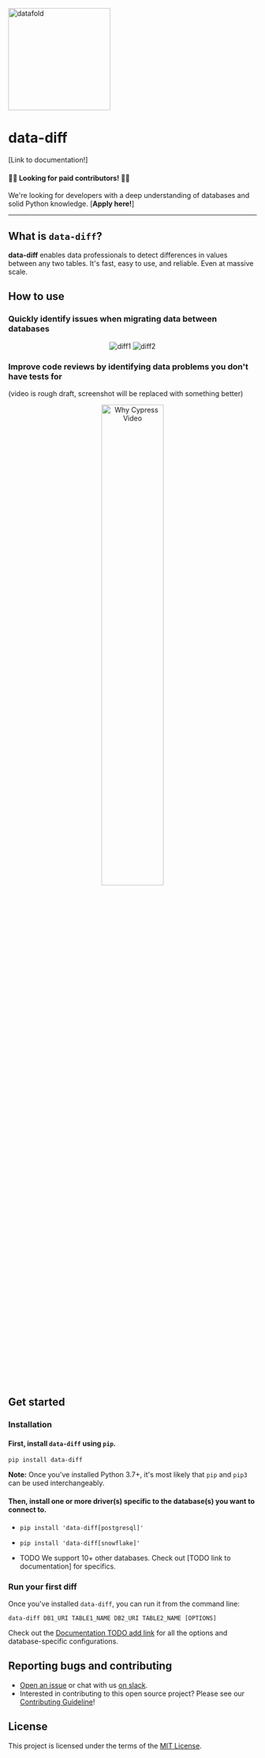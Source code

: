<img width="207" alt="datafold" src="https://user-images.githubusercontent.com/1799931/195919667-b2b037a1-34d5-4bf3-a32f-0ac357b5a7da.png">

# **data-diff**

[Link to documentation!]

#### 💸💸 **Looking for paid contributors!** 💸💸
We're looking for developers with a deep understanding of databases and solid Python knowledge. [**Apply here!**]

----

## What is `data-diff`?
**data-diff** enables data professionals to detect differences in values between any two tables. It's fast, easy to use, and reliable. Even at massive scale.

## How to use

### Quickly identify issues when migrating data between databases

<p align="center">
  <img alt="diff1" src="https://user-images.githubusercontent.com/1799931/196479137-2b4744ea-464f-489e-8d01-6e8e54d62fba.png" />
  <img alt="diff2" src="https://user-images.githubusercontent.com/1799931/196264192-4e3e79ae-4906-44ae-98a9-e4e51544bb85.png" />
</p>



### Improve code reviews by identifying data problems you don't have tests for
(video is rough draft, screenshot will be replaced with something better)
<p align="center">
  <a href="https://www.loom.com/share/4ddda4625ae14abfae5d6f264412e50a" target="_blank">
    <img alt="Why Cypress Video" src="https://user-images.githubusercontent.com/1799931/196011700-5ad867bb-2236-42f4-8462-34169164ce35.png" width="50%" height="50%" />
  </a>
</p>

&nbsp;
&nbsp;

## Get started

### Installation

#### First, install `data-diff` using `pip`.

```pip install data-diff```

**Note:** Once you've installed Python 3.7+, it's most likely that `pip` and `pip3` can be used interchangeably.

#### Then, install one or more driver(s) specific to the database(s) you want to connect to.

- `pip install 'data-diff[postgresql]'`

- `pip install 'data-diff[snowflake]'`

- TODO We support 10+ other databases. Check out [TODO link to documentation] for specifics.

### Run your first diff

Once you've installed `data-diff`, you can run it from the command line:

`data-diff DB1_URI TABLE1_NAME DB2_URI TABLE2_NAME [OPTIONS]`

Check out the [Documentation TODO add link](#) for all the options and database-specific configurations.

## Reporting bugs and contributing

- [Open an issue](https://github.com/datafold/data-diff/issues/new/choose) or chat with us [on slack](https://locallyoptimistic.slack.com/archives/C03HUNGQV0S).
- Interested in contributing to this open source project? Please see our [Contributing Guideline](https://github.com/datafold/data-diff/blob/master/CONTRIBUTING.md)!

## License

This project is licensed under the terms of the [MIT License](https://github.com/datafold/data-diff/blob/master/LICENSE).
